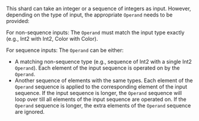 This shard can take an integer or a sequence of integers as input. However, depending on the type of input, the appropriate `Operand` needs to be provided:

For non-sequence inputs: The `Operand` must match the input type exactly (e.g., Int2 with Int2, Color with Color).

For sequence inputs: The `Operand` can be either:
  - A matching non-sequence type (e.g., sequence of Int2 with a single Int2 `Operand`). Each element of the input sequence is operated on by the `Operand`.
  - Another sequence of elements with the same types. Each element of the `Operand` sequence is applied to the corresponding element of the input sequence. If the input sequence is longer, the `Operand` sequence will loop over till all elements of the input sequence are operated on. If the `Operand` sequence is longer, the extra elements of the `Operand` sequence are ignored.